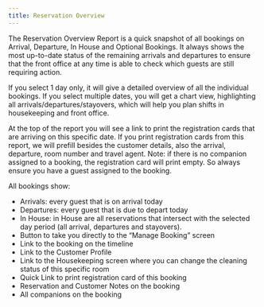 ```yaml
---
title: Reservation Overview
---
```


The Reservation Overview Report is a quick snapshot of all bookings on Arrival, Departure, In House and Optional Bookings. It always shows the most up-to-date status of the remaining arrivals and departures to ensure that the front office at any time is able to check which guests are still requiring action.

If you select 1 day only, it will give a detailed overview of all the individual bookings. If you select multiple dates, you will get a chart view, highlighting all arrivals/departures/stayovers, which will help you plan shifts in housekeeping and front office.

At the top of the report you will see a link to print the registration cards that are arriving on this specific date. If you print registration cards from this report, we will prefill besides the customer details, also the arrival, departure, room number and travel agent.
Note: if there is no companion assigned to a booking, the registration card will print empty. So always ensure you have a guest assigned to the booking.

All bookings show:
- Arrivals: every guest that is on arrival today
- Departures: every guest that is due to depart today
- In House: in House are all reservations that intersect with the selected day period (all arrival, departures and stayovers).
- Button to take you directly to the “Manage Booking” screen
- Link to the booking on the timeline
- Link to the Customer Profile
- Link to the Housekeeping screen where you can change the cleaning status of this specific room
- Quick Link to print registration card of this booking
- Reservation and Customer Notes on the booking
- All companions on the booking
